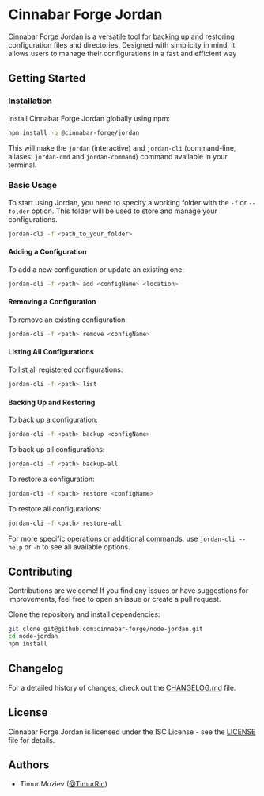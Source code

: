 # Cinnabar Forge Jordan

Cinnabar Forge Jordan is a versatile tool for backing up and restoring configuration files and directories. Designed with simplicity in mind, it allows users to manage their configurations in a fast and efficient way

## Getting Started

### Installation

Install Cinnabar Forge Jordan globally using npm:

```bash
npm install -g @cinnabar-forge/jordan
```

This will make the `jordan` (interactive) and `jordan-cli` (command-line, aliases: `jordan-cmd` and `jordan-command`) command available in your terminal.

### Basic Usage

To start using Jordan, you need to specify a working folder with the `-f` or `--folder` option. This folder will be used to store and manage your configurations.

```bash
jordan-cli -f <path_to_your_folder>
```

#### Adding a Configuration

To add a new configuration or update an existing one:

```bash
jordan-cli -f <path> add <configName> <location>
```

#### Removing a Configuration

To remove an existing configuration:

```bash
jordan-cli -f <path> remove <configName>
```

#### Listing All Configurations

To list all registered configurations:

```bash
jordan-cli -f <path> list
```

#### Backing Up and Restoring

To back up a configuration:

```bash
jordan-cli -f <path> backup <configName>
```

To back up all configurations:

```bash
jordan-cli -f <path> backup-all
```

To restore a configuration:

```bash
jordan-cli -f <path> restore <configName>
```

To restore all configurations:

```bash
jordan-cli -f <path> restore-all
```

For more specific operations or additional commands, use `jordan-cli --help` or `-h` to see all available options.

## Contributing

Contributions are welcome! If you find any issues or have suggestions for improvements, feel free to open an issue or create a pull request.

Clone the repository and install dependencies:

```bash
git clone git@github.com:cinnabar-forge/node-jordan.git
cd node-jordan
npm install
```

## Changelog

For a detailed history of changes, check out the [CHANGELOG.md](CHANGELOG.md) file.

## License

Cinnabar Forge Jordan is licensed under the ISC License - see the [LICENSE](LICENSE) file for details.

## Authors

- Timur Moziev ([@TimurRin](https://github.com/TimurRin))
